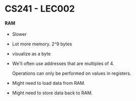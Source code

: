 # CS241 - LEC002

#### RAM
- Slower
- Lot more memory. 2^9 bytes
- visualize as a byte
- We'll often use addresses that are multiples of 4.

  Operations can only be performed on values in registers.
- Might need to load data from RAM.
- Might need to store data back to RAM.


<!--stackedit_data:
eyJoaXN0b3J5IjpbNjcyNTM4MTk4LC0xOTQyMjE2OTcxLC0xNz
g1MzIyMzldfQ==
-->